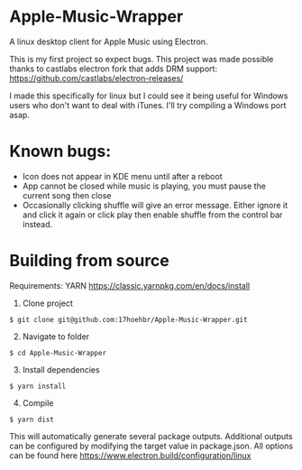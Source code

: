 # Apple-Music-Wrapper
A linux desktop client for Apple Music using Electron.

This is my first project so expect bugs. This project was made possible thanks to castlabs electron fork that adds DRM support: https://github.com/castlabs/electron-releases/

I made this specifically for linux but I could see it being useful for Windows users who don't want to deal with iTunes. I'll try compiling a Windows port asap.

# Known bugs:
- Icon does not appear in KDE menu until after a reboot
- App cannot be closed while music is playing, you must pause the current song then close
- Occasionally clicking shuffle will give an error message. Either ignore it and click it again or click play then enable shuffle from the control bar instead.

# Building from source

Requirements: YARN https://classic.yarnpkg.com/en/docs/install

1. Clone project

```$ git clone git@github.com:17hoehbr/Apple-Music-Wrapper.git```

2. Navigate to folder 

```$ cd Apple-Music-Wrapper```

3. Install dependencies

```$ yarn install```

4. Compile

```$ yarn dist```

This will automatically generate several package outputs. Additional outputs can be configured by modifying the target value in package.json. All options can be found here https://www.electron.build/configuration/linux

